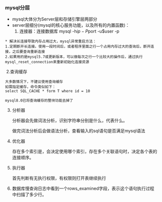 ### mysql分层

* mysql大体分为Server层和存储引擎层两部分
* server层细分(mysql的核心服务功能，以及所有的内置函数)：
  1. 连接器：连接数据库   mysql -h$ip -P$port -u$user -p

```
* 解决长连接导致内存占用过大，mysql异常重启方法：
1.定期断开长连接。使用一段时间后，或者程序里面之行一个占用内存过大的查询后，断开连接，之后要查询重新连接
2.如果用的是mysql5.7或更新版本，可以做每次之行一个比较大的操作后，通过执行mysql_reset_connection来重新初始化连接资源
```

​	2.查询缓存

```
大多数情况下，不建议使用查询缓存
如需指定缓存，命令类似如下：
select SQL_CACHE * form T where id = 10

mysql8.0已将查询缓存的整块功能去掉了
```

 3. 分析器

    分析器会先做词法分析，识别字符串分别是什么，代表什么。

    做完词法分析后会做语法分析，查看输入的sql语句是否满足mysql语法

4. 优化器

   存在多个索引是，会决定使用哪个索引，存在多个关联语句时，决定各个表的连接顺序。

5. 执行器

   首先判断有无执行权限，有权限则打开表继续执行

6. 数据库慢查询日志中看到一个rows_examined字段，表示这个语句执行过程中扫描了多少行。

